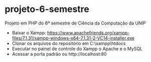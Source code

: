 # projeto-6-semestre
Projeto em PHP do 6º semestre de Ciência da Computação da UNIP

- Baixar o Xampp: https://www.apachefriends.org/xampp-files/7.1.31/xampp-windows-x64-7.1.31-2-VC14-installer.exe
- Clonar os arquivos do repositório em C:\xampp\htdocs
- Executar no painel de controle do Xampp o Apache e o MySQL
- Acessar a porta padrão ou http://localhost:80
